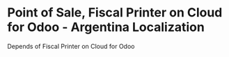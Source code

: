 
# Point of Sale, Fiscal Printer on Cloud for Odoo - Argentina Localization

Depends of Fiscal Printer on Cloud for Odoo

